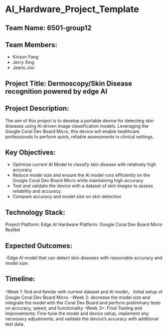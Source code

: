 # AI_Hardware_Project_Template


## Team Name: 6501-group12

## Team Members:
- Kinson Fang
- Jerry Xing
- Jeanu Joo

## Project Title: Dermoscopy/Skin Disease recognition powered by edge AI 

## Project Description:
The aim of this project is to develop a portable device for detecting skin diseases using AI-driven image classification models. 
Leveraging the Google Coral Dev Board Micro, this device will enable healthcare professionals to perform quick, reliable assessments in clinical settings.

## Key Objectives:
- Optimize current AI Model to classify skin disease with relatively high accuracy 
- Reduce model size and ensure the AI model runs efficiently on the Google Coral Dev Board Micro while maintaining high accuracy
- Test and validate the device with a dataset of skin images to assess reliability and accuracy.
- Compare accuracy and model size on skin detection

## Technology Stack:
Project Platform: Edge AI
Hardware Platform: Google Coral Dev Board Micro
ResNet

## Expected Outcomes:
-Edge AI model that can detect skin diseases with reasonable accuracy and model size. 

## Timeline:
-Week 1: find and familar with current dataset and AI model， Initial setup of Google Coral Dev Board Micro.
-Week 2: decrease the model size and integrate the model with the Coral Dev Board and perform preliminary tests on accuracy, speed, and functionality
-Week 3+: Final Testing and Improvements: Fine-tune the model and device setup, implement any necessary adjustments, and validate the device’s accuracy with additional test data.
